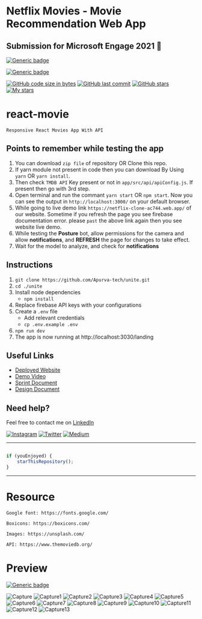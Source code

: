 # Netflix Movies - Movie Recommendation Web App
## Submission for Microsoft Engage 2021 🌟

[![Generic badge](https://img.shields.io/badge/view-demo-blue?style=for-the-badge&label=View%20Demo%20Video)](https://www.youtube.com/watch?v=3lCWBglRtV8)

[![Generic badge](https://img.shields.io/badge/View%20Live-Demo-orange?style=for-the-badge&label=View%20Live%20WebApp)](https://netflix-clone-ac744.web.app/)


[![GitHub code size in bytes](https://img.shields.io/github/languages/code-size/Sam0204/netflix_clone02-main?logo=github&style=for-the-badge)](https://github.com/Sam0204/) 
[![GitHub last commit](https://img.shields.io/github/last-commit/Apurva-tech/unite?style=for-the-badge&logo=git)](https://github.com/Apurva-tech/) 
[![GitHub stars](https://img.shields.io/github/stars/Apurva-tech/unite?style=for-the-badge)](https://github.com/Apurva-tech/unite/stargazers) 
[![My stars](https://img.shields.io/github/stars/Apurva-tech?affiliations=OWNER%2CCOLLABORATOR&style=for-the-badge&label=My%20stars)](https://github.com/Apurva-tech/unite/stargazers)



# react-movie

    Responsive React Movies App With API
    
## Points to remember while testing the app

1. You can download `zip file` of repository OR Clone this repo.
2. If yarn module not present in code then you can download By Using `yarn` OR `yarn install`.
3. Then check `TMDB API` Key present or not in `app/src/api/apiConfig.js`. If present then go with 3rd step.
4. Open terminal and run the commant `yarn start` OR `npm start`. Now you can see the output in `http://localhost:3000/` on your default browser.
5. While going to live demo link `https://netflix-clone-ac744.web.app/` of our website. Sometime if you refresh the page you see firebase documentation error. please `past` the above link again then you see website live demo. 
6. While testing the **Posture** bot, allow permissions for the camera and allow **notifications**, and **REFRESH** the page for changes to take effect. 
7. Wait for the model to analyze, and check for **notifications** 

## Instructions


1. `git clone https://github.com/Apurva-tech/unite.git` 
2. `cd ./unite`
3. Install node dependencies 
   - `npm install`
4. Replace firebase API keys with your configurations
5. Create a `.env` file 
   - Add relevant credentials
   - `cp .env.example .env` 
5. `npm run dev`
6. The app is now running at http://localhost:3030/landing 


## Useful Links

- [Deployed Website](https://unite-apurva.herokuapp.com/landing)
- [Demo Video](https://youtu.be/OKKK1GOnlIU)
- [Sprint Document](https://docs.google.com/presentation/d/11k8pLJPEV-XJwxIX4ysW9fKmHqFEZHcUWizFcFyVsns/edit?usp=sharing)
- [Design Document](https://docs.google.com/document/d/1IJcEbbhsbQna-tgcnfV_9_RhXQi4SURlrl3-0HypArE/edit?usp=sharing)

## Need help?

Feel free to contact me on [LinkedIn](https://www.linkedin.com/in/apurva866/) 

[![Instagram](https://img.shields.io/badge/Instagram-follow-purple.svg?logo=instagram&logoColor=white)](https://www.instagram.com/mind.wrapper/) [![Twitter](https://img.shields.io/badge/Twitter-follow-blue.svg?logo=twitter&logoColor=white)](https://twitter.com/mindwrapper) [![Medium](https://img.shields.io/badge/Medium-follow-black.svg?logo=medium&logoColor=white)](https://medium.com/@apurva866)

---------

```javascript

if (youEnjoyed) {
    starThisRepository();
}

```

-----------

    


# Resource

    Google font: https://fonts.google.com/

    Boxicons: https://boxicons.com/

    Images: https://unsplash.com/

    API: https://www.themoviedb.org/

# Preview

[![Generic badge](https://img.shields.io/badge/view-demo-blue?style=for-the-badge&label=View%20Demo%20Video)](https://www.youtube.com/watch?v=3lCWBglRtV8) 

![Capture](https://user-images.githubusercontent.com/97906758/170831594-dcaa84aa-3c51-4548-afeb-5a96b0474a64.PNG)
![Capture1](https://user-images.githubusercontent.com/97906758/170831596-00b4a71e-a2d7-413d-bee8-a0a36c1a1b9f.PNG)
![Capture2](https://user-images.githubusercontent.com/97906758/170831599-2329b542-8509-474f-84d1-6e48f3f70389.PNG)
![Capture3](https://user-images.githubusercontent.com/97906758/170831601-1126ed23-d6f0-412d-a098-0065c8d1af58.PNG)
![Capture4](https://user-images.githubusercontent.com/97906758/170831603-f7af2615-86d9-476f-ac89-245ce22feb6b.PNG)
![Capture5](https://user-images.githubusercontent.com/97906758/170831607-1dc872ed-4854-4273-be1e-11ee74b3a398.PNG)
![Capture6](https://user-images.githubusercontent.com/97906758/170831611-387edea7-3fbc-4ceb-b52f-51ee3fb07686.PNG)
![Capture7](https://user-images.githubusercontent.com/97906758/170831614-83a98cbc-c6b0-43f4-9d5a-8f743e56053c.PNG)
![Capture8](https://user-images.githubusercontent.com/97906758/170831619-a313263e-3e1c-4f6f-8cf2-f33f26e41262.PNG)
![Capture9](https://user-images.githubusercontent.com/97906758/170831621-b350c18f-3f4d-4349-a9cf-c0a9cd595b58.PNG)
![Capture10](https://user-images.githubusercontent.com/97906758/170831627-0febc3df-baa0-4ee5-bd6f-f75f8733aa2f.PNG)
![Capture11](https://user-images.githubusercontent.com/97906758/170831630-81349d27-af8b-4971-98aa-831dd03e4b06.PNG)
![Capture12](https://user-images.githubusercontent.com/97906758/170831636-56b131af-27d9-4808-b1eb-03d816cd17c5.PNG)
![Capture13](https://user-images.githubusercontent.com/97906758/170831643-104eb8c7-848e-4c3c-8865-86da12d895a9.PNG)



